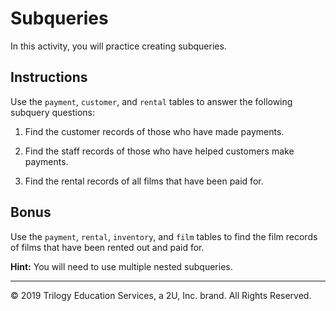 # Subqueries

In this activity, you will practice creating subqueries.

## Instructions

Use the `payment`, `customer`, and `rental` tables to answer the following subquery questions:

1. Find the customer records of those who have made payments.

2. Find the staff records of those who have helped customers make payments.

3. Find the rental records of all films that have been paid for.

## Bonus

Use the `payment`, `rental`, `inventory`, and `film` tables to find the film records of films that have been rented out and paid for.

**Hint:** You will need to use multiple nested subqueries.

---

© 2019 Trilogy Education Services, a 2U, Inc. brand. All Rights Reserved.
